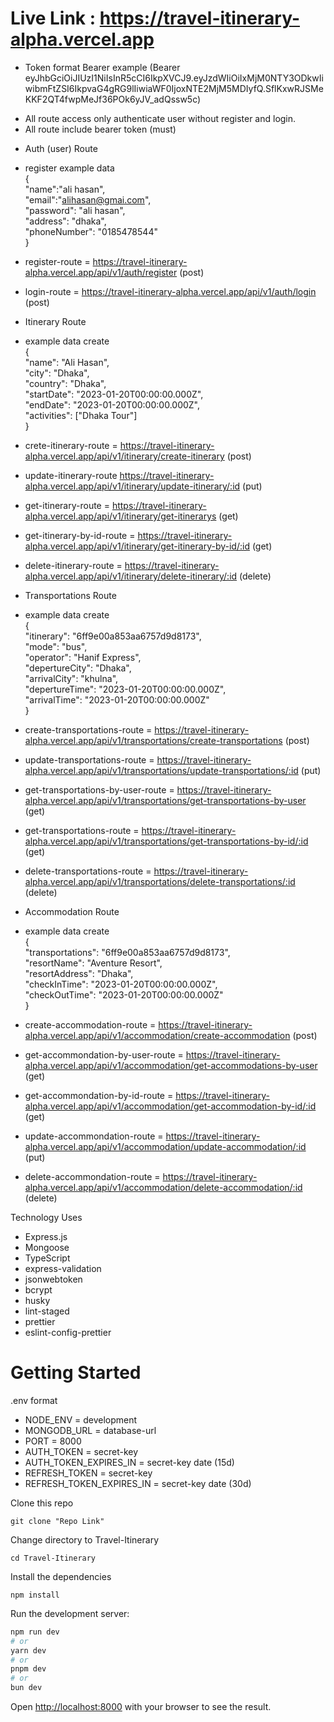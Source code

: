 # Live Link : https://travel-itinerary-alpha.vercel.app

- Token format Bearer
  example (Bearer eyJhbGciOiJIUzI1NiIsInR5cCI6IkpXVCJ9.eyJzdWIiOiIxMjM0NTY3ODkwIiwibmFtZSI6IkpvaG4gRG9lIiwiaWF0IjoxNTE2MjM5MDIyfQ.SflKxwRJSMeKKF2QT4fwpMeJf36POk6yJV_adQssw5c)

* All route access only authenticate user without register and login.
* All route include bearer token (must)

- Auth (user) Route

- register example data <br/>
  {<br/>
  "name":"ali hasan", <br/>
  "email":"alihasan@gmai.com", <br/>
  "password": "ali hasan", <br/>
  "address": "dhaka", <br/>
  "phoneNumber": "0185478544" <br/>
  }<br/>

- register-route =  https://travel-itinerary-alpha.vercel.app/api/v1/auth/register (post)
- login-route = https://travel-itinerary-alpha.vercel.app/api/v1/auth/login (post)

- Itinerary Route

- example data create <br/>
  { <br/>
  "name": "Ali Hasan", <br/>
  "city": "Dhaka", <br/>
  "country": "Dhaka", <br/>
  "startDate": "2023-01-20T00:00:00.000Z", <br/>
  "endDate": "2023-01-20T00:00:00.000Z", <br/>
  "activities": ["Dhaka Tour"] <br/>
  } <br/>

- crete-itinerary-route = https://travel-itinerary-alpha.vercel.app/api/v1/itinerary/create-itinerary (post)
- update-itinerary-route https://travel-itinerary-alpha.vercel.app/api/v1/itinerary/update-itinerary/:id (put)
- get-itinerary-route = https://travel-itinerary-alpha.vercel.app/api/v1/itinerary/get-itinerarys (get)
- get-itinerary-by-id-route = https://travel-itinerary-alpha.vercel.app/api/v1/itinerary/get-itinerary-by-id/:id (get)
- delete-itinerary-route = https://travel-itinerary-alpha.vercel.app/api/v1/itinerary/delete-itinerary/:id (delete)

- Transportations Route
- example data create <br/>
  { <br/>
  "itinerary": "6ff9e00a853aa6757d9d8173", <br/>
  "mode": "bus", <br/>
  "operator": "Hanif Express", <br/>
  "depertureCity": "Dhaka", <br/>
  "arrivalCity": "khulna", <br/>
  "depertureTime": "2023-01-20T00:00:00.000Z", <br/>
  "arrivalTime": "2023-01-20T00:00:00.000Z" <br/>
  } <br/>

- create-transportations-route = https://travel-itinerary-alpha.vercel.app/api/v1/transportations/create-transportations (post)
- update-transportations-route = https://travel-itinerary-alpha.vercel.app/api/v1/transportations/update-transportations/:id (put)
- get-transportations-by-user-route = https://travel-itinerary-alpha.vercel.app/api/v1/transportations/get-transportations-by-user (get)
- get-transportations-route = https://travel-itinerary-alpha.vercel.app/api/v1/transportations/get-transportations-by-id/:id (get)
- delete-transportations-route = https://travel-itinerary-alpha.vercel.app/api/v1/transportations/delete-transportations/:id (delete)

- Accommodation Route
- example data create <br/>
{<br/>
  "transportations": "6ff9e00a853aa6757d9d8173", <br/>
  "resortName": "Aventure Resort", <br/>
  "resortAddress": "Dhaka", <br/>
  "checkInTime": "2023-01-20T00:00:00.000Z", <br/>
  "checkOutTime": "2023-01-20T00:00:00.000Z" <br/>
  }<br/>

- create-accommodation-route = https://travel-itinerary-alpha.vercel.app/api/v1/accommodation/create-accommodation (post)
- get-accommondation-by-user-route = https://travel-itinerary-alpha.vercel.app/api/v1/accommodation/get-accommodations-by-user (get)
- get-accommondation-by-id-route = https://travel-itinerary-alpha.vercel.app/api/v1/accommodation/get-accommodation-by-id/:id (get)
- update-accommondation-route = https://travel-itinerary-alpha.vercel.app/api/v1/accommodation/update-accommodation/:id (put)
- delete-accommondation-route = https://travel-itinerary-alpha.vercel.app/api/v1/accommodation/delete-accommodation/:id (delete)

Technology Uses

- Express.js
- Mongoose
- TypeScript
- express-validation
- jsonwebtoken
- bcrypt
- husky
- lint-staged
- prettier
- eslint-config-prettier


# Getting Started

.env format
- NODE_ENV = development
- MONGODB_URL = database-url
- PORT = 8000
- AUTH_TOKEN = secret-key
- AUTH_TOKEN_EXPIRES_IN = secret-key date (15d)
- REFRESH_TOKEN = secret-key
- REFRESH_TOKEN_EXPIRES_IN = secret-key date (30d)

Clone this repo

```
git clone "Repo Link"
```

Change directory to Travel-Itinerary

```
cd Travel-Itinerary
```

Install the dependencies

```
npm install
```

Run the development server:

```bash
npm run dev
# or
yarn dev
# or
pnpm dev
# or
bun dev
```

Open [http://localhost:8000](http://localhost:8000) with your browser to see the result.